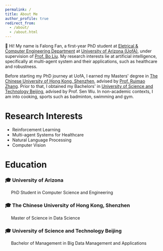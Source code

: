 ```yaml
---
permalink: /
title: About Me
author_profile: true
redirect_from: 
  - /about/
  - /about.html
---
```


👋 Hi! My name is Falong Fan, a first-year PhD student at [Eletrical & Computer Engineering Department](https://ece.engineering.arizona.edu/) at [University of Arizona (UofA)](https://www.arizona.edu/), under supervision of [Prof. Bo Liu](https://ergodicmarkovian.github.io/main/). My research interests lie at artificial intelligence, specifically at multi-agent system and their applications, such as healthcare and robustness. 

Before starting my PhD journey at UofA, I earned my Masters' degree in [The Chinese University of Hong Kong, Shenzhen](https://www.cuhk.edu.cn/en), advised by [Prof. Ruimao Zhang](http://zhangruimao.site/). Prior to that, I obtained my Bachelors' in [University of Science and Technology Beijing](https://en.ustb.edu.cn/), advised by Prof. Sen Wu. In non-academic contexts, I am into cooking, sports such as badminton, swimming and gym. 

# Research Interests
* Reinforcement Learning
* Multi-agent Systems for Healthcare
* Natural Language Processing
* Computer Vision

# Education
<h3>🎓 University of Arizona</h3>       
&nbsp;&nbsp;&nbsp;&nbsp;&nbsp;PhD Student in Computer Science and Engineering    
<h3>🎓 The Chinese University of Hong Kong, Shenzhen</h3>       
&nbsp;&nbsp;&nbsp;&nbsp;&nbsp;Master of Science in Data Science     
<h3>🎓 University of Science and Technology Beijing</h3>       
&nbsp;&nbsp;&nbsp;&nbsp;&nbsp;Bachelor of Management in Big Data Management and Applications     
